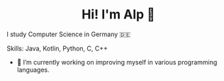 <h1 align="center">Hi! I'm Alp 👋</h1>
I study Computer Science in Germany 🇩🇪


Skills: Java, Kotlin, Python, C, C++

- 🔭 I’m currently working on improving myself in various programming languages. 


